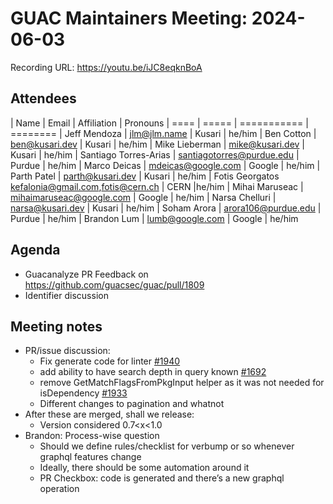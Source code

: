 # GUAC Maintainers Meeting: 2024-06-03

Recording URL: https://youtu.be/iJC8eqknBoA

## Attendees

| Name | Email | Affiliation | Pronouns
| ==== | ===== | =========== | ========
| Jeff Mendoza | jlm@jlm.name | Kusari | he/him
| Ben Cotton | ben@kusari.dev | Kusari | he/him
| Mike Lieberman | mike@kusari.dev | Kusari | he/him
| Santiago Torres-Arias | santiagotorres@purdue.edu | Purdue | he/him
| Marco Deicas | mdeicas@google.com | Google | he/him
| Parth Patel | parth@kusari.dev | Kusari | he/him
| Fotis Georgatos kefalonia@gmail.com,fotis@cern.ch | CERN |he/him
| Mihai Maruseac | mihaimaruseac@google.com | Google | he/him
| Narsa Chelluri | narsa@kusari.dev | Kusari | he/him
| Soham Arora | arora106@purdue.edu | Purdue | he/him
| Brandon Lum | lumb@google.com | Google | he/him

## Agenda

* Guacanalyze PR Feedback on https://github.com/guacsec/guac/pull/1809
* Identifier discussion

## Meeting notes

* PR/issue discussion:
    * Fix generate code for linter [#1940](https://github.com/guacsec/guac/pull/1940)
    * add ability to have search depth in query known [#1692](https://github.com/guacsec/guac/pull/1692)
    * remove GetMatchFlagsFromPkgInput helper as it was not needed for isDependency [#1933](https://github.com/guacsec/guac/pull/1933)
    * Different changes to pagination and whatnot
* After these are merged, shall we release:
    * Version considered 0.7<x<1.0
* Brandon: Process-wise question
    * Should we define rules/checklist for verbump or so whenever graphql features change
    * Ideally, there should be some automation around it
    * PR Checkbox: code is generated and there’s a new graphql operation
